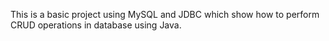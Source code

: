 This is a basic project using MySQL and JDBC which show how to perform CRUD operations in database using Java.
